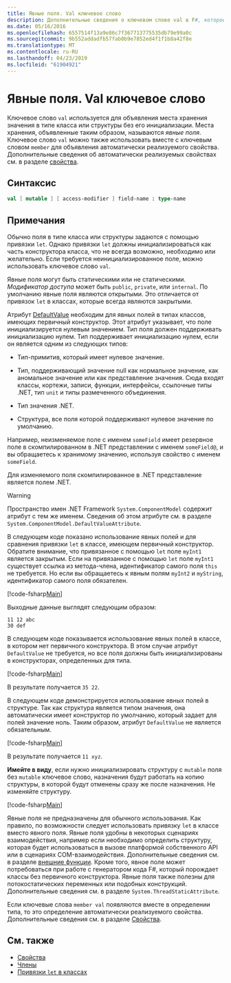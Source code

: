```yaml
---
title: Явные поля. Val ключевое слово
description: Дополнительные сведения о ключевом слове val в F#, которое используется для объявления места хранения значения в типе класса или структуры без инициализации.
ms.date: 05/16/2016
ms.openlocfilehash: 6557514f13a9e86c7f367713775535db79e99a0c
ms.sourcegitcommit: 9b552addadfb57fab0b9e7852ed4f1f1b8a42f8e
ms.translationtype: MT
ms.contentlocale: ru-RU
ms.lasthandoff: 04/23/2019
ms.locfileid: "61904921"
---
```

# <a name="explicit-fields-the-val-keyword"></a>Явные поля. Val ключевое слово

Ключевое слово `val` используется для объявления места хранения значения в типе класса или структуры без его инициализации. Места хранения, объявленные таким образом, называются *явные поля*. Ключевое слово 
`val` можно также использовать вместе с ключевым словом `member` для объявления автоматически реализуемого свойства. Дополнительные сведения об автоматически реализуемых свойствах см. в разделе [свойства](properties.md).

## <a name="syntax"></a>Синтаксис

```fsharp
val [ mutable ] [ access-modifier ] field-name : type-name
```

## <a name="remarks"></a>Примечания

Обычно поля в типе класса или структуры задаются с помощью привязки `let`. Однако привязки `let` должны инициализироваться как часть конструктора класса, что не всегда возможно, необходимо или желательно. Если требуется неинициализированное поле, можно использовать ключевое слово `val`.

Явные поля могут быть статическими или не статическими. *Модификатор доступа* может быть `public`, `private`, или `internal`. По умолчанию явные поля являются открытыми. Это отличается от привязок `let` в классах, которые всегда являются закрытыми.

Атрибут [DefaultValue](https://msdn.microsoft.com/library/a3a3307b-8c05-441e-b109-245511614d58) необходим для явных полей в типах классов, имеющих первичный конструктор. Этот атрибут указывает, что поле инициализируется нулевым значением. Тип поля должен поддерживать инициализацию нулем. Тип поддерживает инициализацию нулем, если он является одним из следующих типов:

- Тип-примитив, который имеет нулевое значение.

- Тип, поддерживающий значение null как нормальное значение, как аномальное значение или как представление значения. Сюда входят классы, кортежи, записи, функции, интерфейсы, ссылочные типы .NET, тип `unit` и типы размеченного объединения.

- Тип значения .NET.

- Структура, все поля которой поддерживают нулевое значение по умолчанию.

Например, неизменяемое поле с именем `someField` имеет резервное поле в скомпилированном в .NET представлении с именем `someField@`, и вы обращаетесь к хранимому значению, используя свойство с именем `someField`.

Для изменяемого поля скомпилированное в .NET представление является полем .NET.

>[!WARNING]
>Пространство имен .NET Framework `System.ComponentModel` содержит атрибут с тем же именем. Сведения об этом атрибуте см. в разделе `System.ComponentModel.DefaultValueAttribute`.

В следующем коде показано использование явных полей и для сравнения привязки `let` в классе, имеющем первичный конструктор. Обратите внимание, что привязанное с помощью `let` поле `myInt1` является закрытым. Если на привязанное с помощью `let` поле `myInt1` существует ссылка из метода-члена, идентификатор самого поля `this` не требуется. Но если вы обращаетесь к явным полям `myInt2` и `myString`, идентификатор самого поля обязателен.

[!code-fsharp[Main](../../../../samples/snippets/fsharp/lang-ref-2/snippet6701.fs)]

Выходные данные выглядят следующим образом:

```
11 12 abc
30 def
```

В следующем коде показывается использование явных полей в классе, в котором нет первичного конструктора. В этом случае атрибут `DefaultValue` не требуется, но все поля должны быть инициализированы в конструкторах, определенных для типа.

[!code-fsharp[Main](../../../../samples/snippets/fsharp/lang-ref-2/snippet6702.fs)]

В результате получается `35 22`.

В следующем коде демонстрируется использование явных полей в структуре. Так как структура является типом значения, она автоматически имеет конструктор по умолчанию, который задает для полей значение ноль. Таким образом, атрибут `DefaultValue` не является обязательным.

[!code-fsharp[Main](../../../../samples/snippets/fsharp/lang-ref-2/snippet6703.fs)]

В результате получается `11 xyz`.

**Имейте в виду**, если нужно инициализировать структуру с `mutable` поля без `mutable` ключевое слово, назначения будут работать на копию структуры, в которой будут отменены сразу же после назначения. Не изменяйте структуру.

[!code-fsharp[Main](../../../../samples/snippets/fsharp/lang-ref-2/snippet6704.fs)]

Явные поля не предназначены для обычного использования. Как правило, по возможности следует использовать привязку `let` в классе вместо явного поля. Явные поля удобны в некоторых сценариях взаимодействия, например если необходимо определить структуру, которая будет использоваться в вызове платформой собственного API или в сценариях COM-взаимодействия. Дополнительные сведения см. в разделе [внешние функции](../functions/external-functions.md). Кроме того, явное поле может потребоваться при работе с генератором кода F#, который порождает классы без первичного конструктора. Явные поля также полезны для потокостатических переменных или подобных конструкций. Дополнительные сведения см. в разделе `System.ThreadStaticAttribute`.

Если ключевые слова `member val` появляются вместе в определении типа, то это определение автоматически реализуемого свойства. Дополнительные сведения см. в разделе [Свойства](properties.md).

## <a name="see-also"></a>См. также

- [Свойства](properties.md)
- [Члены](index.md)
- [Привязки `let` в классах](let-bindings-in-classes.md)
